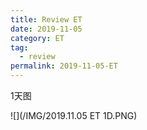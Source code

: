 ```yaml
---
title: Review ET
date: 2019-11-05
category: ET
tag:
  - review
permalink: 2019-11-05-ET
---
```

1天图

![](/IMG/2019.11.05 ET 1D.PNG)
